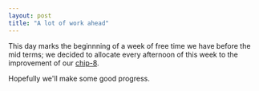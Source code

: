 ```yaml
---
layout: post
title: "A lot of work ahead"
---
```


This day marks the beginnning of a week of free time we have before the mid terms;
we decided to allocate every afternoon of this week to the improvement of our 
[chip-8](https://github.com/s-society/chip-8).

Hopefully we'll make some good progress.

